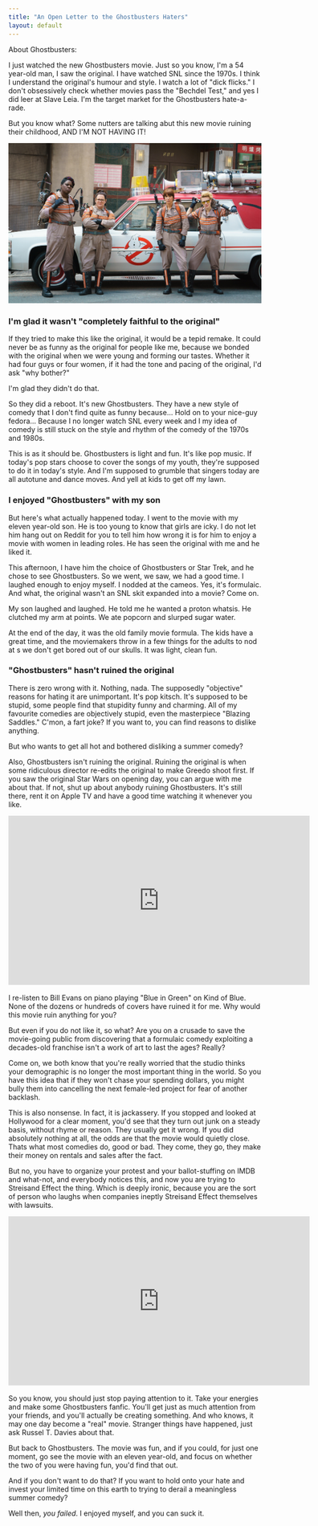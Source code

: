 ```yaml
---
title: "An Open Letter to the Ghostbusters Haters"
layout: default
---
```


About Ghostbusters:

I just watched the new Ghostbusters movie. Just so you know, I'm a 54 year-old man, I saw the original. I have watched SNL since the 1970s. I think I understand the original's humour and style. I watch a lot of "dick flicks." I don't obsessively check whether movies pass the "Bechdel Test," and yes I did leer at Slave Leia. I'm the target market for the Ghostbusters hate-a-rade.

But you know what? Some nutters are talking abut this new movie ruining their childhood, AND I'M NOT HAVING IT!

![ghostbusters](/assets/images/ghostbusters.jpg)

### I'm glad it wasn't "completely faithful to the original"

If they tried to make this like the original, it would be a tepid remake. It could never be as funny as the original for people like me, because we bonded with the original when we were young and forming our tastes. Whether it had four guys or four women, if it had the tone and pacing of the original, I'd ask "why bother?"

I'm glad they didn't do that.

So they did a reboot. It's new Ghostbusters. They have a new style of comedy that I don't find quite as funny because... Hold on to your nice-guy fedora... Because I no longer watch SNL every week and I my idea of comedy is still stuck on the style and rhythm of the comedy of the 1970s and 1980s.

This is as it should be. Ghostbusters is light and fun. It's like pop music. If today's pop stars choose to cover the songs of my youth, they're supposed to do it in today's style. And I'm supposed to grumble that singers today are all autotune and dance moves. And yell at kids to get off my lawn.

### I enjoyed "Ghostbusters" with my son

But here's what actually happened today. I went to the movie with my eleven year-old son. He is too young to know that girls are icky. I do not let him hang out on Reddit for you to tell him how wrong it is for him to enjoy a movie with women in leading roles. He has seen the original with me and he liked it.

This afternoon, I have him the choice of Ghostbusters or Star Trek, and he chose to see Ghostbusters. So we went, we saw, we had a good time. I laughed enough to enjoy myself. I nodded at the cameos. Yes, it's formulaic. And what, the original wasn't an SNL skit expanded into a movie? Come on.

My son laughed and laughed. He told me he wanted a proton whatsis. He clutched my arm at points. We ate popcorn and slurped sugar water.

At the end of the day, it was the old family movie formula. The kids have a great time, and the moviemakers throw in a few things for the adults to nod at s we don't get bored out of our skulls. It was light, clean fun.

### "Ghostbusters" hasn't ruined the original

There is zero wrong with it. Nothing, nada. The supposedly "objective" reasons for hating it are unimportant. It's pop kitsch. It's supposed to be stupid, some people find that stupidity funny and charming. All of my favourite comedies are objectively stupid, even the masterpiece "Blazing Saddles." C'mon, a fart joke? If you want to, you can find reasons to dislike anything.

But who wants to get all hot and bothered disliking a summer comedy?

Also, Ghostbusters isn't ruining the original. Ruining the original is when some ridiculous director re-edits the original to make Greedo shoot first. If you saw the original Star Wars on opening day, you can argue with me about that. If not, shut up about anybody ruining Ghostbusters. It's still there, rent it on Apple TV and have a good time watching it whenever you like.

<iframe width="600" height="337" src="https://www.youtube.com/embed/PoPL7BExSQU" frameborder="0" allowfullscreen></iframe>

I re-listen to Bill Evans on piano playing "Blue in Green" on Kind of Blue. None of the dozens or hundreds of covers have ruined it for me. Why would this movie ruin anything for you?

But even if you do not like it, so what? Are you on a crusade to save the movie-going public from discovering that a formulaic comedy exploiting a decades-old franchise isn't a work of art to last the ages? Really?

Come on, we both know that you're really worried that the studio thinks your demographic is no longer the most important thing in the world. So you have this idea that if they won't chase your spending dollars, you might bully them into cancelling the next female-led project for fear of another backlash.

This is also nonsense. In fact, it is jackassery. If you stopped and looked at Hollywood for a clear moment, you'd see that they turn out junk on a steady basis, without rhyme or reason. They usually get it wrong. If you did absolutely nothing at all, the odds are that the movie would quietly close. Thats what most comedies do, good or bad. They come, they go, they make their money on rentals and sales after the fact.

But no, you have to organize your protest and your ballot-stuffing on IMDB and what-not, and everybody notices this, and now you are trying to Streisand Effect the thing. Which is deeply ironic, because you are the sort of person who laughs when companies ineptly Streisand Effect themselves with lawsuits.

<iframe width="600" height="337" src="https://www.youtube.com/embed/qUBh0CRfj9E" frameborder="0" allowfullscreen></iframe>

So you know, you should just stop paying attention to it. Take your energies and make some Ghostbusters fanfic. You'll get just as much attention from your friends, and you'll actually be creating something. And who knows, it may one day become a "real" movie. Stranger things have happened, just ask Russel T. Davies about that.

But back to Ghostbusters. The movie was fun, and if you could, for just one moment, go see the movie with an eleven year-old, and focus on whether the two of you were having fun, you'd find that out.

And if you don't want to do that? If you want to hold onto your hate and invest your limited time on this earth to trying to derail a meaningless summer comedy?

Well then, *you failed*. I enjoyed myself, and you can suck it.
